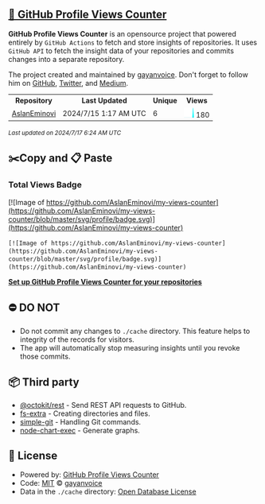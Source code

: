## [🚀 GitHub Profile Views Counter](https://github.com/gayanvoice/github-profile-views-counter)
**GitHub Profile Views Counter** is an opensource project that powered entirely by  `GitHub Actions` to fetch and store insights of repositories.
It uses `GitHub API` to fetch the insight data of your repositories and commits changes into a separate repository.

The project created and maintained by [gayanvoice](https://github.com/gayanvoice). Don't forget to follow him on [GitHub](https://github.com/gayanvoice), [Twitter](https://twitter.com/gayanvoice), and [Medium](https://gayanvoice.medium.com/).

<table>
	<tr>
		<th>
			Repository
		</th>
		<th>
			Last Updated
		</th>
		<th>
			Unique
		</th>
		<th>
			Views
		</th>
	</tr>
	<tr>
		<td>
			<a href="https://github.com/AslanEminovi/my-views-counter/tree/master/readme/820007417/year.md">
				AslanEminovi
			</a>
		</td>
		<td>
			2024/7/15 1:17 AM UTC
		</td>
		<td>
			6
		</td>
		<td>
			<img alt="Response time graph" src="https://github.com/AslanEminovi/my-views-counter/raw/master/graph/820007417/small/year.png" height="20"> 180
		</td>
	</tr>
</table>

<small><i>Last updated on 2024/7/17 6:24 AM UTC</i></small>

## ✂️Copy and 📋 Paste
### Total Views Badge
[![Image of https://github.com/AslanEminovi/my-views-counter](https://github.com/AslanEminovi/my-views-counter/blob/master/svg/profile/badge.svg)](https://github.com/AslanEminovi/my-views-counter)

```readme
[![Image of https://github.com/AslanEminovi/my-views-counter](https://github.com/AslanEminovi/my-views-counter/blob/master/svg/profile/badge.svg)](https://github.com/AslanEminovi/my-views-counter)
```
[**Set up GitHub Profile Views Counter for your repositories**](https://github.com/gayanvoice/github-profile-views-counter)
## ⛔ DO NOT
- Do not commit any changes to `./cache` directory. This feature helps to integrity of the records for visitors.
- The app will automatically stop measuring insights until you revoke those commits.
## 📦 Third party

- [@octokit/rest](https://www.npmjs.com/package/@octokit/rest) - Send REST API requests to GitHub.
- [fs-extra](https://www.npmjs.com/package/fs-extra) - Creating directories and files.
- [simple-git](https://www.npmjs.com/package/simple-git) - Handling Git commands.
- [node-chart-exec](https://www.npmjs.com/package/node-chart-exec) - Generate graphs.
## 📄 License
- Powered by: [GitHub Profile Views Counter](https://github.com/gayanvoice/github-profile-views-counter)
- Code: [MIT](./LICENSE) © [gayanvoice](https://github.com/gayanvoice)
- Data in the `./cache` directory: [Open Database License](https://opendatacommons.org/licenses/odbl/1-0/)